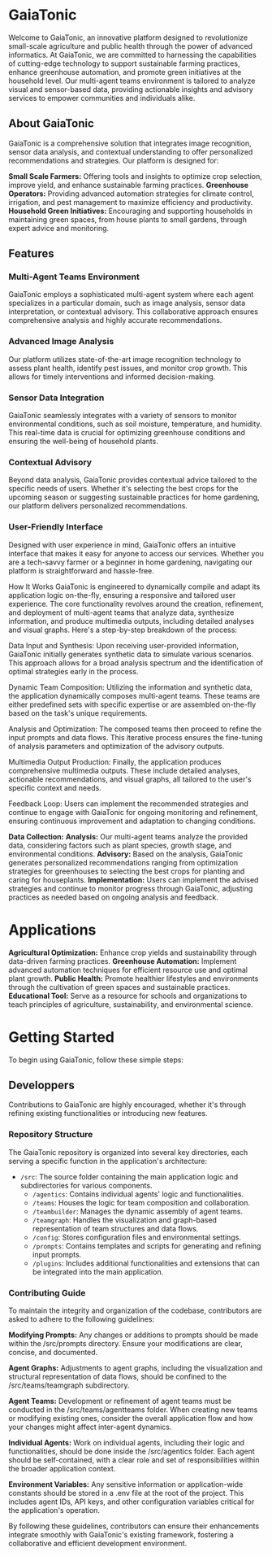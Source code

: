 # GaiaTonic
Welcome to GaiaTonic, an innovative platform designed to revolutionize small-scale agriculture and public health through the power of advanced informatics. At GaiaTonic, we are committed to harnessing the capabilities of cutting-edge technology to support sustainable farming practices, enhance greenhouse automation, and promote green initiatives at the household level. Our multi-agent teams environment is tailored to analyze visual and sensor-based data, providing actionable insights and advisory services to empower communities and individuals alike.

## About GaiaTonic
GaiaTonic is a comprehensive solution that integrates image recognition, sensor data analysis, and contextual understanding to offer personalized recommendations and strategies. Our platform is designed for:

**Small Scale Farmers:** Offering tools and insights to optimize crop selection, improve yield, and enhance sustainable farming practices.
**Greenhouse Operators:** Providing advanced automation strategies for climate control, irrigation, and pest management to maximize efficiency and productivity.
**Household Green Initiatives:** Encouraging and supporting households in maintaining green spaces, from house plants to small gardens, through expert advice and monitoring.

## Features
### Multi-Agent Teams Environment
GaiaTonic employs a sophisticated multi-agent system where each agent specializes in a particular domain, such as image analysis, sensor data interpretation, or contextual advisory. This collaborative approach ensures comprehensive analysis and highly accurate recommendations.

### Advanced Image Analysis
Our platform utilizes state-of-the-art image recognition technology to assess plant health, identify pest issues, and monitor crop growth. This allows for timely interventions and informed decision-making.

### Sensor Data Integration
GaiaTonic seamlessly integrates with a variety of sensors to monitor environmental conditions, such as soil moisture, temperature, and humidity. This real-time data is crucial for optimizing greenhouse conditions and ensuring the well-being of household plants.

### Contextual Advisory
Beyond data analysis, GaiaTonic provides contextual advice tailored to the specific needs of users. Whether it's selecting the best crops for the upcoming season or suggesting sustainable practices for home gardening, our platform delivers personalized recommendations.

### User-Friendly Interface
Designed with user experience in mind, GaiaTonic offers an intuitive interface that makes it easy for anyone to access our services. Whether you are a tech-savvy farmer or a beginner in home gardening, navigating our platform is straightforward and hassle-free.

How It Works
GaiaTonic is engineered to dynamically compile and adapt its application logic on-the-fly, ensuring a responsive and tailored user experience. The core functionality revolves around the creation, refinement, and deployment of multi-agent teams that analyze data, synthesize information, and produce multimedia outputs, including detailed analyses and visual graphs. Here's a step-by-step breakdown of the process:

Data Input and Synthesis: Upon receiving user-provided information, GaiaTonic initially generates synthetic data to simulate various scenarios. This approach allows for a broad analysis spectrum and the identification of optimal strategies early in the process.

Dynamic Team Composition: Utilizing the information and synthetic data, the application dynamically composes multi-agent teams. These teams are either predefined sets with specific expertise or are assembled on-the-fly based on the task's unique requirements.

Analysis and Optimization: The composed teams then proceed to refine the input prompts and data flows. This iterative process ensures the fine-tuning of analysis parameters and optimization of the advisory outputs.

Multimedia Output Production: Finally, the application produces comprehensive multimedia outputs. These include detailed analyses, actionable recommendations, and visual graphs, all tailored to the user's specific context and needs.

Feedback Loop: Users can implement the recommended strategies and continue to engage with GaiaTonic for ongoing monitoring and refinement, ensuring continuous improvement and adaptation to changing conditions.

**Data Collection:** 
**Analysis:** Our multi-agent teams analyze the provided data, considering factors such as plant species, growth stage, and environmental conditions.
**Advisory:** Based on the analysis, GaiaTonic generates personalized recommendations ranging from optimization strategies for greenhouses to selecting the best crops for planting and caring for houseplants.
**Implementation:** Users can implement the advised strategies and continue to monitor progress through GaiaTonic, adjusting practices as needed based on ongoing analysis and feedback.

# Applications
**Agricultural Optimization:** Enhance crop yields and sustainability through data-driven farming practices.
**Greenhouse Automation:** Implement advanced automation techniques for efficient resource use and optimal plant growth.
**Public Health:** Promote healthier lifestyles and environments through the cultivation of green spaces and sustainable practices.
**Educational Tool:** Serve as a resource for schools and organizations to teach principles of agriculture, sustainability, and environmental science.

# Getting Started
To begin using GaiaTonic, follow these simple steps:


## Developpers

Contributions to GaiaTonic are highly encouraged, whether it's through refining existing functionalities or introducing new features. 

### Repository Structure
The GaiaTonic repository is organized into several key directories, each serving a specific function in the application's architecture:

- `/src`: The source folder containing the main application logic and subdirectories for various components.
    - `/agentics`: Contains individual agents' logic and functionalities.
    - `/teams`: Houses the logic for team composition and collaboration.
    - `/teambuilder`: Manages the dynamic assembly of agent teams.
    - `/teamgraph`: Handles the visualization and graph-based representation of team structures and data flows.
    - `/config`: Stores configuration files and environmental settings.
    - `/prompts`: Contains templates and scripts for generating and refining input prompts.
    - `/plugins`: Includes additional functionalities and extensions that can be integrated into the main application.

### Contributing Guide

To maintain the integrity and organization of the codebase, contributors are asked to adhere to the following guidelines:

**Modifying Prompts:** Any changes or additions to prompts should be made within the /src/prompts directory. Ensure your modifications are clear, concise, and documented.

**Agent Graphs:** Adjustments to agent graphs, including the visualization and structural representation of data flows, should be confined to the /src/teams/teamgraph subdirectory.

**Agent Teams:** Development or refinement of agent teams must be conducted in the /src/teams/agentteams folder. When creating new teams or modifying existing ones, consider the overall application flow and how your changes might affect inter-agent dynamics.

**Individual Agents:** Work on individual agents, including their logic and functionalities, should be done inside the /src/agentics folder. Each agent should be self-contained, with a clear role and set of responsibilities within the broader application context.

**Environment Variables:** Any sensitive information or application-wide constants should be stored in a .env file at the root of the project. This includes agent IDs, API keys, and other configuration variables critical for the application's operation.

By following these guidelines, contributors can ensure their enhancements integrate smoothly with GaiaTonic's existing framework, fostering a collaborative and efficient development environment.